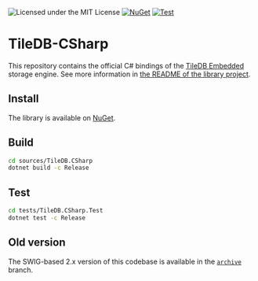 ![Licensed under the MIT License](https://img.shields.io/github/license/TileDB-Inc/TileDB-CSharp.svg)
[![NuGet](https://img.shields.io/nuget/v/TileDB.CSharp.svg)](https://nuget.org/packages/TileDB.CSharp)
[![Test](https://github.com/TileDB-Inc/TileDB-CSharp/actions/workflows/tiledb-csharp.yml/badge.svg?branch=main&event=push)](https://github.com/TileDB-Inc/TileDB-CSharp/actions/workflows/tiledb-csharp.yml)

# TileDB-CSharp

This repository contains the official C# bindings of the [TileDB Embedded](https://tiledb.com/products/tiledb-embedded) storage engine. See more information in [the README of the library project](sources/TileDB.CSharp/README.md).

## Install

The library is available on [NuGet](https://nuget.org/packages/TileDB.CSharp).

## Build

```bash
cd sources/TileDB.CSharp
dotnet build -c Release
```

## Test

```bash
cd tests/TileDB.CSharp.Test
dotnet test -c Release
```

## Old version

The SWIG-based 2.x version of this codebase is available in the [`archive`](https://github.com/TileDB-Inc/TileDB-CSharp/tree/archive) branch.
